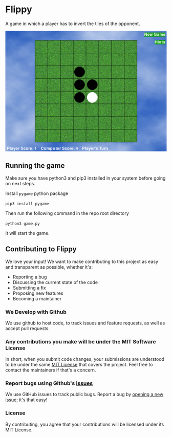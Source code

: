 # Flippy

A game in which a player has to invert the tiles of the opponent.

![Game screen](resources/imgs/game.png)

## Running the game

Make sure you have python3 and pip3 installed in your system before going on next steps.

Install `pygame` python package

`pip3 install pygame`

Then run the following command in the repo root directory

`python3 game.py`

It will start the game.

## Contributing to Flippy

We love your input! We want to make contributing to this project as easy and transparent as possible, whether it's:

- Reporting a bug
- Discussing the current state of the code
- Submitting a fix
- Proposing new features
- Becoming a maintainer

### We Develop with Github

We use github to host code, to track issues and feature requests, as well as accept pull requests.

### Any contributions you make will be under the MIT Software License

In short, when you submit code changes, your submissions are understood to be under the same [MIT License](http://choosealicense.com/licenses/mit/) that covers the project. Feel free to contact the maintainers if that's a concern.

### Report bugs using Github's [issues](https://github.com/atyachari/Flippy/issues)

We use GitHub issues to track public bugs. Report a bug by [opening a new issue](); it's that easy!

### License

By contributing, you agree that your contributions will be licensed under its MIT License.
